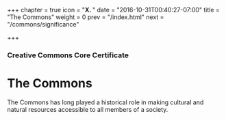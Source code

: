 +++
chapter = true
icon = "<b>X. </b>"
date = "2016-10-31T00:40:27-07:00"
title = "The Commons"
weight = 0
prev = "/index.html"
next = "/commons/significance"

+++

### Creative Commons Core Certificate

# The Commons

The Commons has long played a historical role in making cultural and natural resources accessible to all members of a society.
